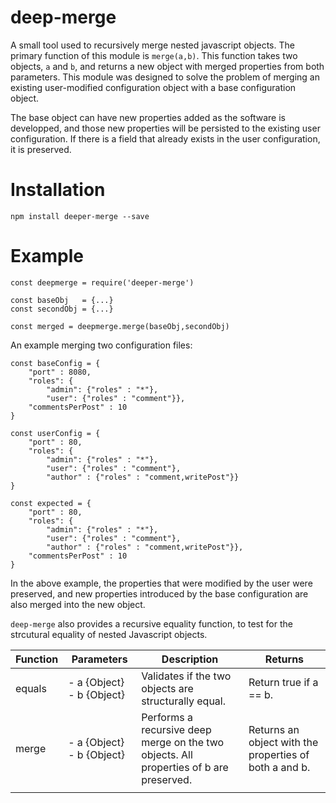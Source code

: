 # deep-merge

A small tool used to recursively merge nested javascript objects. The primary function of this module is `merge(a,b)`. This function takes two objects, `a` and `b`, and returns a new object with merged properties from both parameters. This module was designed to solve the problem of merging an existing user-modified configuration object with a base configuration object.   
  
The base object can have new properties added as the software is developped, and those new properties will be persisted to the existing user configuration. If there is a field that already exists in the user configuration, it is preserved.

# Installation
    
    npm install deeper-merge --save

# Example

    const deepmerge = require('deeper-merge')

    const baseObj   = {...}
    const secondObj = {...}

    const merged = deepmerge.merge(baseObj,secondObj)

An example merging two configuration files:

    const baseConfig = {
        "port" : 8080,
        "roles": {
            "admin": {"roles" : "*"},
            "user": {"roles" : "comment"}},
        "commentsPerPost" : 10
    }

    const userConfig = {
        "port" : 80,
        "roles": {
            "admin": {"roles" : "*"},
            "user": {"roles" : "comment"},
            "author" : {"roles" : "comment,writePost"}}
    }

    const expected = {
        "port" : 80,
        "roles": {
            "admin": {"roles" : "*"},
            "user": {"roles" : "comment"},
            "author" : {"roles" : "comment,writePost"}},
        "commentsPerPost" : 10
    }

In the above example, the properties that were modified by the user were preserved, and new properties introduced by the base configuration are also merged into the new object.

`deep-merge` also provides a recursive equality function, to test for the strcutural equality of nested Javascript objects.

| Function | Parameters | Description | Returns |
|---|---|---|---|
| equals   |  - a {Object} - b {Object}  | Validates if the two objects are structurally equal.                                   | Return true if a == b.                                 |
| merge    |  - a {Object} - b {Object}  | Performs a recursive deep merge on the two objects. All properties of b are preserved. | Returns an object with the properties of both a and b. |
|||||
